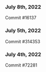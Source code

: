 ### July 8th, 2022

Commit #16137

### July 5th, 2022

Commit #314353


### July 4th, 2022

Commit #72281
